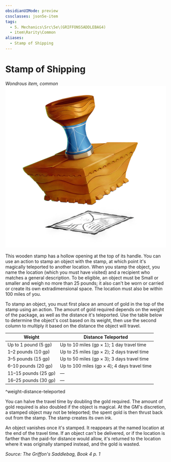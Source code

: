 ```yaml
---
obsidianUIMode: preview
cssclasses: json5e-item
tags:
  - 5. Mechanics\Src\5e\(GRIFFONSSADDLEBAG4)
  - item\Rarity\Common
aliases:
  - Stamp of Shipping
---
```

# Stamp of Shipping
*Wondrous item, common*  
![](https://raw.githubusercontent.com/TheGiddyLimit/homebrew-img/main/img/GriffonsSaddlebag4/Items/Stamp-of-Shipping.webp#right)  


This wooden stamp has a hollow opening at the top of its handle. You can use an action to stamp an object with the stamp, at which point it's magically teleported to another location. When you stamp the object, you name the location (which you must have visited) and a recipient who matches a general description. To be eligible, an object must be Small or smaller and weigh no more than 25 pounds; it also can't be worn or carried or create its own extradimensional space. The location must also be within 100 miles of you.

To stamp an object, you must first place an amount of gold in the top of the stamp using an action. The amount of gold required depends on the weight of the package, as well as the distance it's teleported. Use the table below to determine the object's cost based on its weight, then use the second column to multiply it based on the distance the object will travel.

| Weight | Distance Teleported |
|--------|---------------------|
| Up to 1 pound (5 gp) | Up to 10 miles (gp × 1); 1 day travel time |
| 1–2 pounds (10 gp) | Up to 25 miles (gp × 2); 2 days travel time |
| 3–5 pounds (15 gp) | Up to 50 miles (gp × 3); 3 days travel time |
| 6–10 pounds (20 gp) | Up to 100 miles (gp × 4); 4 days travel time |
| 11–15 pounds (25 gp) | — |
| 16–25 pounds (30 gp) | — |
^weight-distance-teleported

You can halve the travel time by doubling the gold required. The amount of gold required is also doubled if the object is magical. At the GM's discretion, a stamped object may not be teleported; the spent gold is then thrust back out from the stamp. The stamp creates its own ink.

An object vanishes once it's stamped. It reappears at the named location at the end of the travel time. If an object can't be delivered, or if the location is farther than the paid-for distance would allow, it's returned to the location where it was originally stamped instead, and the gold is wasted.

*Source: The Griffon's Saddlebag, Book 4 p. 1*
